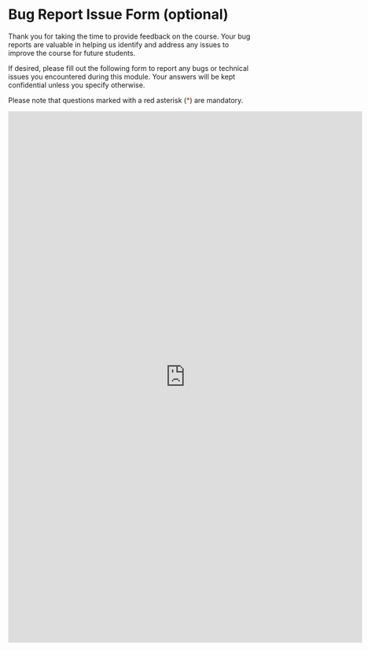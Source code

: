 # Bug Report Issue Form (optional)

Thank you for taking the time to provide feedback on the course. Your bug reports are valuable in helping us identify and address any issues to improve the course for future students.

If desired, please fill out the following form to report any bugs or technical issues you encountered during this module. Your answers will be kept confidential unless you specify otherwise. 

Please note that questions marked with a red asterisk (<span style="color:red">*</span>) are mandatory.

<iframe src="https://docs.google.com/forms/d/e/1FAIpQLSdBIiXzrICmXA5AS0RnXGm8VBAspyVDEnbk8HYq9-6pE12nyg/viewform?embedded=true&entry.773889902=3. Continuous random variables" width="720" height="1080" frameborder="0" marginheight="0" marginwidth="0">Laden…</iframe>